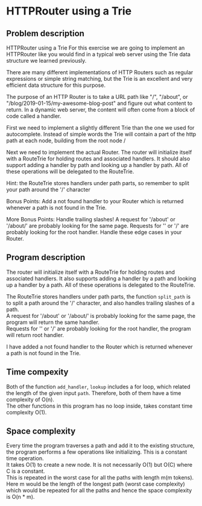 # HTTPRouter using a Trie

## Problem description

HTTPRouter using a Trie
For this exercise we are going to implement an HTTPRouter like you would find in a typical web server using the Trie data structure we learned previously.

There are many different implementations of HTTP Routers such as regular expressions or simple string matching, but the Trie is an excellent and very efficient data structure for this purpose.

The purpose of an HTTP Router is to take a URL path like "/", "/about", or "/blog/2019-01-15/my-awesome-blog-post" and figure out what content to return. In a dynamic web server, the content will often come from a block of code called a handler.  

First we need to implement a slightly different Trie than the one we used for autocomplete. Instead of simple words the Trie will contain a part of the http path at each node, building from the root node /  

Next we need to implement the actual Router. The router will initialize itself with a RouteTrie for holding routes and associated handlers. It should also support adding a handler by path and looking up a handler by path. All of these operations will be delegated to the RouteTrie.

Hint: the RouteTrie stores handlers under path parts, so remember to split your path around the '/' character

Bonus Points: Add a not found handler to your Router which is returned whenever a path is not found in the Trie.

More Bonus Points: Handle trailing slashes! A request for '/about' or '/about/' are probably looking for the same page. Requests for '' or '/' are probably looking for the root handler. Handle these edge cases in your Router.

## Program description  

The router will initialize itself with a RouteTrie for holding routes and associated handlers. It also supports adding a handler by a path and looking up a handler by a path. All of these operations is delegated to the RouteTrie.  

The RouteTrie stores handlers under path parts, the function `split_path` is to split a path around the '/' character, and also handles trailing slashes of a path.  
A request for '/about' or '/about/' is probably looking for the same page, the program will return the same handler.  
Requests for '' or '/' are probably looking for the root handler, the program will return root handler.  

I have added a not found handler to the Router which is returned whenever a path is not found in the Trie.  

## Time compexity

Both of the function `add_handler`, `lookup` includes a for loop, which related the length of the given input `path`. Therefore, both of them have a time complexity of O(n).  
The other functions in this program has no loop inside, takes constant time complexity O(1).  

## Space complexity  

Every time the program traverses a path and add it to the existing structure, the program performs a few operations like initializing. This is a constant time operation.  
It takes O(1) to create a new node. It is not necessarily O(1) but O(C) where C is a constant.  
This is repeated in the worst case for all the paths with length m(m tokens).  
Here m would be the length of the longest path (worst case complexity) which would be repeated for all the paths and hence the space complexity is O(n * m).